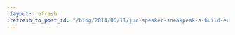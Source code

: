 ```yaml
---
:layout: refresh
:refresh_to_post_id: "/blog/2014/06/11/juc-speaker-sneakpeak-a-build-ecosystem-for-loosely-compiled-code"
---
```

